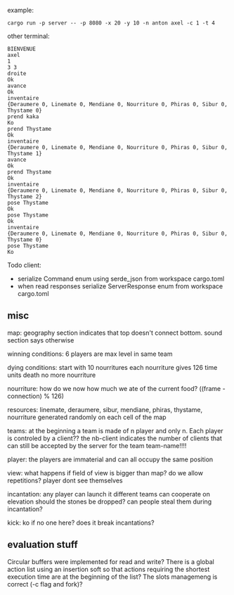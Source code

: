 example:

```
cargo run -p server -- -p 8080 -x 20 -y 10 -n anton axel -c 1 -t 4
```

other terminal:

```
BIENVENUE
axel
1
3 3
droite
Ok
avance
Ok
inventaire    
{Deraumere 0, Linemate 0, Mendiane 0, Nourriture 0, Phiras 0, Sibur 0, Thystame 0}
prend kaka
Ko
prend Thystame
Ok
inventaire
{Deraumere 0, Linemate 0, Mendiane 0, Nourriture 0, Phiras 0, Sibur 0, Thystame 1}
avance
Ok
prend Thystame  
Ok
inventaire
{Deraumere 0, Linemate 0, Mendiane 0, Nourriture 0, Phiras 0, Sibur 0, Thystame 2}
pose Thystame
Ok
pose Thystame
Ok
inventaire
{Deraumere 0, Linemate 0, Mendiane 0, Nourriture 0, Phiras 0, Sibur 0, Thystame 0}
pose Thystame
Ko
```

Todo client:

- serialize Command enum using serde_json from workspace cargo.toml
- when read responses serialize ServerResponse enum from workspace cargo.toml 

## misc

map:
geography section indicates that top doesn't connect bottom. sound section says otherwise

winning conditions:
6 players are max level in same team

dying conditions:
start with 10 nourritures
each nourriture gives 126 time units
death no more nourriture

nourriture:
how do we now how much we ate of the current food? ((frame - connection) % 126)

resources:
linemate, deraumere, sibur, mendiane, phiras, thystame, nourriture generated randomly on each cell of the map

teams:
at the beginning a team is made of n player and only n. Each player is controled by a client??
the nb-client indicates the number of clients that can still be accepted by the server for the team team-name!!!!

player:
the players are immaterial and can all occupy the same position

view:
what happens if field of view is bigger than map? do we allow repetitions?
player dont see themselves

incantation:
any player can launch it
different teams can cooperate on elevation
should the stones be dropped?
can people steal them during incantation?

kick:
ko if no one here?
does it break incantations?

## evaluation stuff

Circular buffers were implemented for read and write?
There is a global action list using an insertion soft so that actions requiring the shortest execution time are at the beginning of the list?
The slots managemeng is correct (-c flag and fork)?